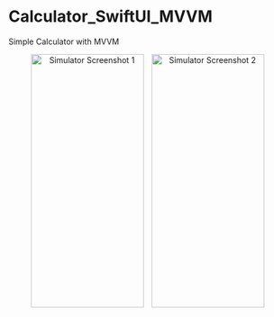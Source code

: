 # Calculator_SwiftUI_MVVM
Simple Calculator with MVVM 

<p align="center">
  <img
    src="https://raw.githubusercontent.com/Gargoros/Calculator_ver3/main/Screenshot/calc_01.png"
    alt="Simulator Screenshot 1"
    width="200" height="450"
    style="margin-right:10px;"
  />
  <img
    src="https://raw.githubusercontent.com/Gargoros/Calculator_ver3/main/Screenshot/calc_02.png"
    alt="Simulator Screenshot 2"
    width="200" height="450"
    style="margin-right:10px;"
  />
</p>

